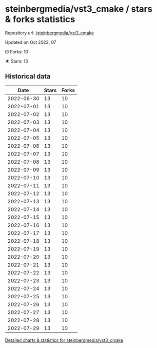 # steinbergmedia/vst3_cmake / stars & forks statistics

Repository url: [/steinbergmedia/vst3_cmake](https://github.com/steinbergmedia/vst3_cmake)

Updated on Oct 2022, 07

☋ Forks: 10

★ Stars: 13

## Historical data
| Date | Stars | Forks |
|------|-------|-------|
| 2022-06-30 | 13 | 10 | 
| 2022-07-01 | 13 | 10 | 
| 2022-07-02 | 13 | 10 | 
| 2022-07-03 | 13 | 10 | 
| 2022-07-04 | 13 | 10 | 
| 2022-07-05 | 13 | 10 | 
| 2022-07-06 | 13 | 10 | 
| 2022-07-07 | 13 | 10 | 
| 2022-07-08 | 13 | 10 | 
| 2022-07-09 | 13 | 10 | 
| 2022-07-10 | 13 | 10 | 
| 2022-07-11 | 13 | 10 | 
| 2022-07-12 | 13 | 10 | 
| 2022-07-13 | 13 | 10 | 
| 2022-07-14 | 13 | 10 | 
| 2022-07-15 | 13 | 10 | 
| 2022-07-16 | 13 | 10 | 
| 2022-07-17 | 13 | 10 | 
| 2022-07-18 | 13 | 10 | 
| 2022-07-19 | 13 | 10 | 
| 2022-07-20 | 13 | 10 | 
| 2022-07-21 | 13 | 10 | 
| 2022-07-22 | 13 | 10 | 
| 2022-07-23 | 13 | 10 | 
| 2022-07-24 | 13 | 10 | 
| 2022-07-25 | 13 | 10 | 
| 2022-07-26 | 13 | 10 | 
| 2022-07-27 | 13 | 10 | 
| 2022-07-28 | 13 | 10 | 
| 2022-07-29 | 13 | 10 | 


[Detailed charts & statistics for steinbergmedia/vst3_cmake](https://reviewgithub.com/rep/steinbergmedia/vst3_cmake)
